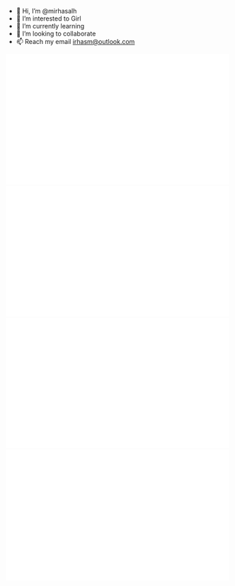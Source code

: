 - 👋 Hi, I’m @mirhasalh
- 👀 I’m interested to Girl
- 🌱 I’m currently learning 
- 💞️ I’m looking to collaborate
- 📫 Reach my email irhasm@outlook.com

![](https://raw.githubusercontent.com/mirhasalh/github-stats/master/generated/overview.svg#gh-dark-mode-only)
![](https://raw.githubusercontent.com/mirhasalh/github-stats/master/generated/overview.svg#gh-light-mode-only)
![](https://raw.githubusercontent.com/mirhasalh/github-stats/master/generated/languages.svg#gh-dark-mode-only)
![](https://raw.githubusercontent.com/mirhasalh/github-stats/master/generated/languages.svg#gh-light-mode-only)

<!---
mirhasalh/mirhasalh is a ✨ special ✨ repository because its `README.md` (this file) appears on your GitHub profile.
You can click the Preview link to take a look at your changes.
--->
